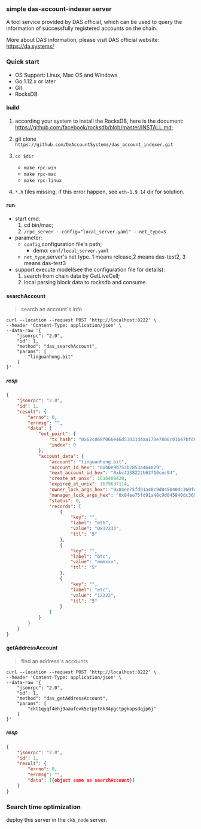 ### simple das-account-indexer server

A tool service provided by DAS official, which can be used to query the information of successfully registered accounts on the chain.

More about DAS information, please visit DAS official website: <a target="_blank" href="https://da.systems/">https://da.systems/ </a>

### Quick start

* OS Support: Linux, Mac OS and Windows
* Go 1.12.x or later
* Git
* RocksDB

#### build

1. according your system to install the RocksDB, here is the document: https://github.com/facebook/rocksdb/blob/master/INSTALL.md;

2. git clone `https://github.com/DeAccountSystems/das_account_indexer.git`

3. `cd $dir`
    * `make rpc-win`
    * `make rpc-mac`
    * `make rpc-linux`
4. `*.h` files missing, if this error happen, see `eth-1.9.14` dir for solution.

#### run
* start cmd:
    1. cd bin/mac;
    2. `/rpc_server --config="local_server.yaml" --net_type=3`
* parameter:
    * `config`,configuration file's path;
        * demo: `conf/local_server.yaml`
    * `net_type`,server's net type. 1 means release,2 means das-test2, 3 means das-test3
* support execute model(see the configuration file for details):
    1. search from chain data by GetLiveCell;
    2. local parsing block data to rocksdb and consume.
       

#### searchAccount

> search an account's info

```curl
curl --location --request POST 'http://localhost:8222' \
--header 'Content-Type: application/json' \
--data-raw '{
    "jsonrpc": "2.0",
    "id": 1,
    "method": "das_searchAccount",
    "params": [
        "linguanhong.bit"
    ]
}'
```

##### resp

```json
{
    "jsonrpc": "2.0",
    "id": 1,
    "result": {
        "errno": 0,
        "errmsg": "",
        "data": {
            "out_point": {
                "tx_hash": "0x62c068f066e46d53031d4aa170e7800c01b47bfd8b7f79d9d8095a2cecc23b15",
                "index": 0
            },
            "account_data": {
                "account": "linguanhong.bit",
                "account_id_hex": "0xb0e9b753b2853a464029",
                "next_account_id_hex": "0xbc4338222b62f10cec94",
                "create_at_unix": 1616489428,
                "expired_at_unix": 1679637114,
                "owner_lock_args_hex": "0x84ee75fd91a48c9d045840dc369fe22e045ff50a",
                "manager_lock_args_hex": "0x84ee75fd91a48c9d045840dc369fe22e045ff50a",
                "status": 0,
                "records": [
                    {
                        "key": "",
                        "label": "eth",
                        "value": "0x12233",
                        "ttl": "5"
                    },
                    {
                        "key": "",
                        "label": "btc",
                        "value": "mmmxxx",
                        "ttl": "5"
                    },
                    {
                        "key": "",
                        "label": "etc",
                        "value": "12222",
                        "ttl": "5"
                    }
                ]
            }
        }
    }
}
```

#### getAddressAccount

> find an address's accounts

```curl
curl --location --request POST 'http://localhost:8222' \
--header 'Content-Type: application/json' \
--data-raw '{
    "jsonrpc": "2.0",
    "id": 1,
    "method": "das_getAddressAccount",
    "params": [
        "ckt1qyqf4ehj9aaufevk5etpyt8k34pgctpgkapsdqjp6j"
    ]
}'
```

##### resp

```json
{
    "jsonrpc": "2.0",
    "id": 1,
    "result": {
        "errno": 0,
        "errmsg": "",
        "data": [{object same as searchAccount}]
    }
}
```

### Search time optimization

deploy this server in the `ckb_node` server.    
